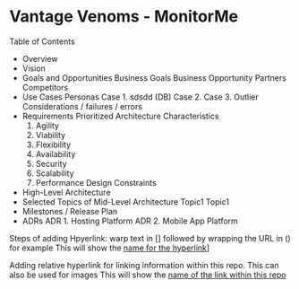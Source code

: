 # Vantage Venoms - MonitorMe

Table of Contents 
- Overview 
- Vision
- Goals and Opportunities
  Business Goals
  Business Opportunity
  Partners
  Competitors
- Use Cases
  Personas
  Case 1. sdsdd (DB)
  Case 2. 
  Case 3.
  Outlier Considerations / failures / errors
- Requirements
  Prioritized Architecture Characteristics
    1. Agility
    2. Viability
    3. Flexibility
    4. Availability
    5. Security
    6. Scalability
    7. Performance
  Design Constraints
- High-Level Architecture
- Selected Topics of Mid-Level Architecture
  Topic1
  Topic1
- Milestones / Release Plan 
- ADRs
  ADR 1. Hosting Platform
  ADR 2. Mobile App Platform


Steps of adding Hpyerlink: warp text in [] followed by wrapping the URL in () for example
This will show the [name for the hyperlink](https:linkname)]

Adding relative hyperlink for linking information within this repo. This can also be used for images
This will show the [name of the link within this repo](docs/readme.md)







